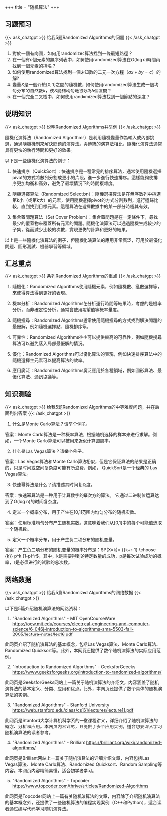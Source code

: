 +++
title = "随机算法"
+++
## 习题预习
{{< ask_chatgpt >}}
给我5题Randomized Algorithms的问题
{{< /ask_chatgpt >}}



1. 對於一個有向圖，如何用randomized算法找到一條最短路徑？
2. 在一個有$n$個元素的無序列表中，如何使用randomized算法在$O(\log n)$時間內找到一個元素的排名？
3. 如何使用randomized算法找到一個未知數的二元一次方程（$ax+by=c$）的解?
4. 變量$X$是一個介於$[0,1]$之間的隨機數，如何使用randomized算法生成一個均勻分布的自然數$k$，使$X$能夠均勻地被分為$k$個區間？
5. 在一個完全二叉樹中，如何使用randomized算法找到一個節點的深度？   

## 说明知识
{{< ask_chatgpt >}}
说明Randomized Algorithms并举例
{{< /ask_chatgpt >}}



隨機化演算法（Randomized Algorithms）是利用隨機變量作為輸入或內部挑選，通過隨機機制來解決問題的演算法。與傳統的演算法相比，隨機化演算法通常具有更快的執行時間和更好的效果。

以下是一些隨機化演算法的例子：

1. 快速排序（QuickSort）：快速排序是一種常見的排序算法，通常使用隨機選擇pivot的方式將數列分割成更小的片段，進一步進行快速排序。這樣能夠使排序更加均衡和高效，避免了最壞情況下的時間複雜度。

2. 隨機選擇算法（Randomized Selection）：隨機選擇算法是在無序數列中挑選第k小（或第k大）的元素，使用隨機選擇pivot的方式分割數列，進行遞歸比較，直到找到目標元素。這種算法在選擇數據中的某一部分時極其有效。

3. 集合蓋問題算法（Set Cover Problem）：集合蓋問題是在一定條件下，尋找最少的覆蓋物來覆蓋所有元素的問題。隨機化演算法可以通過隨機生成較少的子集，從而減少比較的次數，實現更快的計算和更好的結果。

以上是一些隨機化演算法的例子，但隨機化演算法的應用非常廣泛，可用於最優化問題、圖形測試、機器學習等領域。   

## 汇总重点
{{< ask_chatgpt >}}
条列Randomized Algorithms的重点
{{< /ask_chatgpt >}}



1. 隨機化：Randomized Algorithms使用隨機元素，例如隨機數、亂數選擇等，來使得算法得到更好的表現。

2. 機率分析：Randomized Algorithms在分析運行時間等結果時，考慮的是機率分析，而非確定性分析，通常會使用期望值等概率量度。

3. 隨機搜尋：Randomized Algorithms通常使用隨機搜尋的方式找到解決問題的最優解，例如隨機選擇點、隨機排序等。

4. 可靠性：Randomized Algorithms往往可以提供較高的可靠性，例如隨機搜尋算法可以避免落入局部最優解的情況。

5. 優化：Randomized Algorithms可以優化算法的表現，例如快速排序算法中的隨機選擇主元素可以提高算法的效率。

6. 應用廣泛：Randomized Algorithms廣泛應用於各種領域，例如圖形算法、最優化算法、通訊協議等。   

## 知识测验
{{< ask_chatgpt >}}
给我5题Randomized Algorithms的中等难度问题，并在后面列出答案
{{< /ask_chatgpt >}}



1. 什么是Monte Carlo算法？请举个例子。

答案：Monte Carlo算法是一种概率算法，根据随机选择的样本来进行求解。例如，一个Monte Carlo算法可以被用来近似计算圆周率。

2. 什么是Las Vegas算法？请举个例子。

答案：Las Vegas算法和Monte Carlo算法相似，但是它保证算法的结果是正确的，只是时间或空间复杂度可能有所浪费。例如， QuickSort是一个经典的 Las Vegas算法。

3. 快速幂算法是什么？请描述其时间复杂度。

答案：快速幂算法是一种用于计算数字的幂次方的算法。 它通过二进制位运算达到了O(log n)的时间复杂度。

4. 定义一个概率分布，用于产生在[0,1]范围内均匀分布的随机实数。

答案：使用标准均匀分布产生随机实数。这意味着我们从[0,1]中的每个可能值选取一个随机数。

5. 定义一个概率分布，用于产生负二项分布的随机变量。

答案：产生负二项分布的随机变量的概率分布是：$P(X=k)= {{k+r-1} \choose {k}} p^k (1-p)^r$，其中，k是需要得到的特定数量的成功，p是每次试验成功的概率，r是必须进行的试验的总次数。   

## 网络数据
{{< ask_chatgpt >}}
给我5篇Randomized Algorithms的网络数据
{{< /ask_chatgpt >}}



以下是5篇介绍随机演算法的网路资料：

1. "Randomized Algorithms" - MIT OpenCourseWare
https://ocw.mit.edu/courses/electrical-engineering-and-computer-science/6-046j-introduction-to-algorithms-sma-5503-fall-2005/lecture-notes/lec16.pdf

此网页介绍了随机演算法的基本概念，包括Las Vegas算法、Monte Carlo算法、Randomized Quicksort等。此外，本网页还提供了数个随机演算法的实际应用范例。

2. "Introduction to Randomized Algorithms" - GeeksforGeeeks
https://www.geeksforgeeks.org/introduction-to-randomized-algorithms/

此网页是GeeksforGeeks网站上一篇关于随机演算法的介绍文，内容涵盖了随机演算法的基本定义、分类、应用和优点。此外，本网页还提供了数个具体的随机演算法的实例。

3. "Randomized Algorithms" - Stanford University
https://web.stanford.edu/class/cs161/lectures/lecture11.pdf

此网页是Stanford大学计算机科学系的一堂课程讲义，详细介绍了随机演算法的概念、分析和应用。本网页内容详尽，且提供了多个应用实例，适合想要深入学习随机演算法的读者参考。

4. "Randomized Algorithms" - Brilliant
https://brilliant.org/wiki/randomized-algorithms/

此网页是Brilliant网站上一篇关于随机演算法的详细介绍文章，内容包括Las Vegas算法、Monte Carlo算法、Randomized Quicksort、Random Sampling等内容。本网页内容精简易懂，适合初学者学习。

5. "Randomized Algorithms" - Topcoder
https://www.topcoder.com/thrive/articles/Randomized-Algorithms

此网页是Topcoder网站上一篇有关随机演算法的文章，内容除了介绍随机演算法的基本概念外，还提供了一些随机算法的编程实现案例（C++和Python），适合读者通过编写代码学习随机演算法。   

